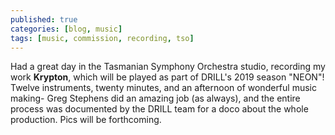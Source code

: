 ```yaml
---
published: true
categories: [blog, music]
tags: [music, commission, recording, tso]
---
```

Had a great day in the Tasmanian Symphony Orchestra studio, recording my work __Krypton__, which will be played as part of DRILL's 2019 season "NEON"! Twelve instruments, twenty minutes, and an afternoon of wonderful music making- Greg Stephens did an amazing job (as always), and the entire process was documented by the DRILL team for a doco about the whole production. Pics will be forthcoming.
